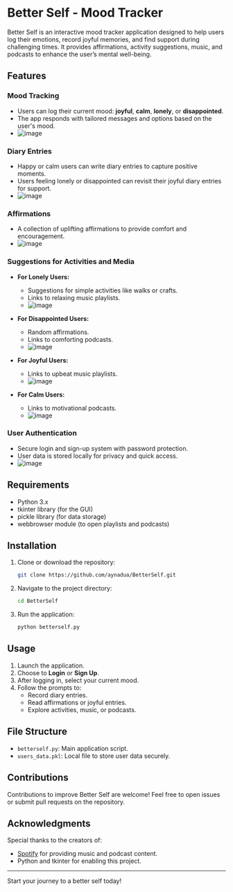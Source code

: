 # Better Self - Mood Tracker

Better Self is an interactive mood tracker application designed to help users log their emotions, record joyful memories, and find support during challenging times. It provides affirmations, activity suggestions, music, and podcasts to enhance the user’s mental well-being.

## Features

### Mood Tracking
- Users can log their current mood: **joyful**, **calm**, **lonely**, or **disappointed**.
- The app responds with tailored messages and options based on the user's mood.
- ![image](https://github.com/user-attachments/assets/392f2555-0dbf-43b5-b93d-9aa350d83a56)



### Diary Entries
- Happy or calm users can write diary entries to capture positive moments.
- Users feeling lonely or disappointed can revisit their joyful diary entries for support.
- ![image](https://github.com/user-attachments/assets/79c8871e-71da-44c8-ae69-3cfdcac80ffa)

### Affirmations
- A collection of uplifting affirmations to provide comfort and encouragement.
- ![image](https://github.com/user-attachments/assets/79c8871e-71da-44c8-ae69-3cfdcac80ffa)

### Suggestions for Activities and Media
- **For Lonely Users:**
  - Suggestions for simple activities like walks or crafts.
  - Links to relaxing music playlists.
  - ![image](https://github.com/user-attachments/assets/48a654be-0ba8-4b8c-b787-db8528d90001)

- **For Disappointed Users:**
  - Random affirmations.
  - Links to comforting podcasts.
  - ![image](https://github.com/user-attachments/assets/d91c575b-b606-46ca-8ed4-e1941732f5f0)

- **For Joyful Users:**
  - Links to upbeat music playlists.
  - ![image](https://github.com/user-attachments/assets/311c460d-5a04-4d1e-920f-bd3c1be0f70a)

- **For Calm Users:**
  - Links to motivational podcasts.
  - ![image](https://github.com/user-attachments/assets/1f08dd88-8d17-4fe0-a226-8ac3b1a62675)


### User Authentication
- Secure login and sign-up system with password protection.
- User data is stored locally for privacy and quick access.
- ![image](https://github.com/user-attachments/assets/79c8871e-71da-44c8-ae69-3cfdcac80ffa)

## Requirements

- Python 3.x
- tkinter library (for the GUI)
- pickle library (for data storage)
- webbrowser module (to open playlists and podcasts)

## Installation

1. Clone or download the repository:
   ```bash
   git clone https://github.com/aynadua/BetterSelf.git
   ```
2. Navigate to the project directory:
   ```bash
   cd BetterSelf
   ```
3. Run the application:
   ```bash
   python betterself.py
   ```

## Usage

1. Launch the application.
2. Choose to **Login** or **Sign Up**.
3. After logging in, select your current mood.
4. Follow the prompts to:
   - Record diary entries.
   - Read affirmations or joyful entries.
   - Explore activities, music, or podcasts.

## File Structure

- `betterself.py`: Main application script.
- `users_data.pkl`: Local file to store user data securely.

## Contributions

Contributions to improve Better Self are welcome! Feel free to open issues or submit pull requests on the repository.

## Acknowledgments

Special thanks to the creators of:
- [Spotify](https://www.spotify.com) for providing music and podcast content.
- Python and tkinter for enabling this project.
---

Start your journey to a better self today!

